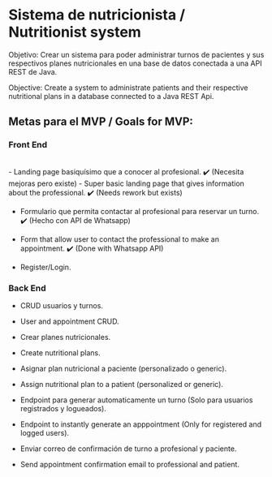 # Sistema de nutricionista / Nutritionist system

Objetivo: Crear un sistema para poder administrar turnos de pacientes y sus respectivos planes nutricionales en una base de datos conectada a una API REST de Java.

Objective: Create a system to administrate patients and their respective nutritional plans in a database connected to a Java REST Api.

## Metas para el MVP / Goals for MVP:

### Front End
<br/>
- Landing page basiquísimo que a conocer al profesional. ✔️ (Necesita mejoras pero existe)
- Super basic landing page that gives information about the professional. ✔️ (Needs rework but exists)


- Formulario que permita contactar al profesional para reservar un turno. ✔️ (Hecho con API de Whatsapp)
- Form that allow user to contact the professional to make an appointment. ✔️ (Done with Whatsapp API)


- Register/Login.


### Back End

- CRUD usuarios y turnos.
- User and appointment CRUD.


- Crear planes nutricionales.
- Create nutritional plans.


- Asignar plan nutricional a paciente (personalizado o generic).
- Assign nutritional plan to a patient (personalized or generic).


- Endpoint para generar automaticamente un turno (Solo para usuarios registrados y logueados).
- Endpoint to instantly generate an apppointment (Only for registered and logged users).


- Enviar correo de confirmación de turno a profesional y paciente.
- Send appointment confirmation email to professional and patient.
